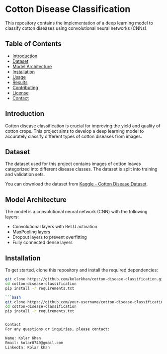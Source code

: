 # Cotton Disease Classification

This repository contains the implementation of a deep learning model to classify cotton diseases using convolutional neural networks (CNNs).

## Table of Contents
- [Introduction](#introduction)
- [Dataset](#dataset)
- [Model Architecture](#model-architecture)
- [Installation](#installation)
- [Usage](#usage)
- [Results](#results)
- [Contributing](#contributing)
- [License](#license)
- [Contact](#contact)

## Introduction
Cotton disease classification is crucial for improving the yield and quality of cotton crops. This project aims to develop a deep learning model to accurately classify different types of cotton diseases from images.

## Dataset
The dataset used for this project contains images of cotton leaves categorized into different disease classes. The dataset is split into training and validation sets.

You can download the dataset from [Kaggle - Cotton Disease Dataset](https://www.kaggle.com/datasets).

## Model Architecture
The model is a convolutional neural network (CNN) with the following layers:
- Convolutional layers with ReLU activation
- MaxPooling layers
- Dropout layers to prevent overfitting
- Fully connected dense layers

## Installation
To get started, clone this repository and install the required dependencies:

```bash
git clone https://github.com/kolarkhan/cotton-disease-classification.git
cd cotton-disease-classification
pip install -r requirements.txt

```bash
git clone https://github.com/your-username/cotton-disease-classification.git
cd cotton-disease-classification
pip install -r requirements.txt


Contact
For any questions or inquiries, please contact:

Name: Kolar Khan
Email: kolar0740@gmail.com
LinkedIn: Kolar khan
